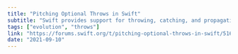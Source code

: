 ```yaml
---
title: "Pitching Optional Throws in Swift"
subtitle: "Swift provides support for throwing, catching, and propagating errors at runtime. When a function throws, callers are required to handle any possible errors. This Swift evolution pitch from Michael Verges proposes optional throws, allowing callers of throwing functions to choose whether or not they want to handle possible errors. Very interesting."
tags: ["evolution", "throws"]
link: "https://forums.swift.org/t/pitching-optional-throws-in-swift/51650"
date: "2021-09-10"
---
```


